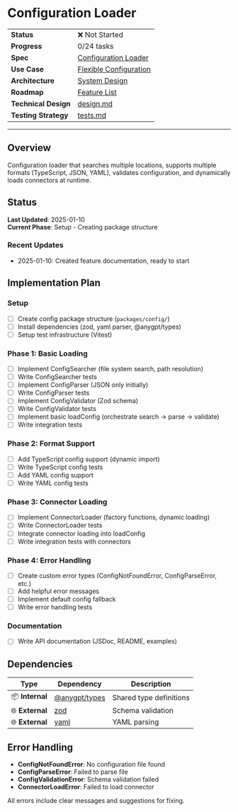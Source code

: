 # Configuration Loader

| | |
|---|---|
| **Status** | ❌ Not Started |
| **Progress** | 0/24 tasks |
| **Spec** | [Configuration Loader](../../../../products/anygpt/specs/README.md#configuration-loader) |
| **Use Case** | [Flexible Configuration](../../../../products/anygpt/cases/flexible-configuration.md) |
| **Architecture** | [System Design](../../architecture.md) |
| **Roadmap** | [Feature List](../../roadmap.md) |
| **Technical Design** | [design.md](./design.md) |
| **Testing Strategy** | [tests.md](./tests.md) |

---

## Overview

Configuration loader that searches multiple locations, supports multiple formats (TypeScript, JSON, YAML), validates configuration, and dynamically loads connectors at runtime.

## Status

**Last Updated**: 2025-01-10  
**Current Phase**: Setup - Creating package structure

### Recent Updates
- 2025-01-10: Created feature documentation, ready to start

## Implementation Plan

### Setup
- [ ] Create config package structure (`packages/config/`)
- [ ] Install dependencies (zod, yaml parser, @anygpt/types)
- [ ] Setup test infrastructure (Vitest)

### Phase 1: Basic Loading
- [ ] Implement ConfigSearcher (file system search, path resolution)
- [ ] Write ConfigSearcher tests
- [ ] Implement ConfigParser (JSON only initially)
- [ ] Write ConfigParser tests
- [ ] Implement ConfigValidator (Zod schema)
- [ ] Write ConfigValidator tests
- [ ] Implement basic loadConfig (orchestrate search → parse → validate)
- [ ] Write integration tests

### Phase 2: Format Support
- [ ] Add TypeScript config support (dynamic import)
- [ ] Write TypeScript config tests
- [ ] Add YAML config support
- [ ] Write YAML config tests

### Phase 3: Connector Loading
- [ ] Implement ConnectorLoader (factory functions, dynamic loading)
- [ ] Write ConnectorLoader tests
- [ ] Integrate connector loading into loadConfig
- [ ] Write integration tests with connectors

### Phase 4: Error Handling
- [ ] Create custom error types (ConfigNotFoundError, ConfigParseError, etc.)
- [ ] Add helpful error messages
- [ ] Implement default config fallback
- [ ] Write error handling tests

### Documentation
- [ ] Write API documentation (JSDoc, README, examples)

## Dependencies

| Type | Dependency | Description |
|------|------------|-------------|
| 📦 **Internal** | [@anygpt/types](../../packages/types/) | Shared type definitions |
| 🌐 **External** | [zod](https://www.npmjs.com/package/zod) | Schema validation |
| 🌐 **External** | [yaml](https://www.npmjs.com/package/yaml) | YAML parsing |

## Error Handling

- **ConfigNotFoundError**: No configuration file found
- **ConfigParseError**: Failed to parse file
- **ConfigValidationError**: Schema validation failed
- **ConnectorLoadError**: Failed to load connector

All errors include clear messages and suggestions for fixing.

